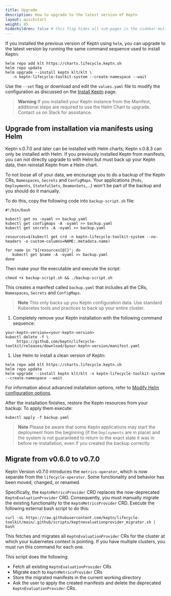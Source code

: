 ```yaml
---
title: Upgrade
description: How to upgrade to the latest version of Keptn
layout: quickstart
weight: 45
hidechildren: false # this flag hides all sub-pages in the sidebar-multicard.html
---
```


If you installed the previous version of Keptn using `helm`,
you can upgrade to the latest version
by running the same command sequence used to install Keptn:

```shell
helm repo add klt https://charts.lifecycle.keptn.sh
helm repo update
helm upgrade --install keptn klt/klt \
   -n keptn-lifecycle-toolkit-system --create-namespace --wait
```

Use the `--set` flag or download and edit the `values.yaml` file
to modify the configuration as discussed on the
[Install Keptn](../install/) page.

> **Warning**
If you installed your Keptn instance from the Manifest,
additional steps are required to use the Helm Chart to upgrade.
Contact us on Slack for assistance.

## Upgrade from installation via manifests using Helm

Keptn v.0.7.0 and later can be installed with Helm charts;
Keptn v.0.8.3 can only be installed with Helm.
If you previously installed Keptn from manifests,
you can not directly upgrade to with Helm but must back up your Keptn data,
then reinstall Keptn from a Helm chart.

To not loose all of your data, we encourage you to do a backup of the Keptn CRs,
`Namespaces`, `Secrets` and `ConfigMaps`.
Your applications (`Pods`, `Deployments`,
`StatefulSets`, `DeamonSets`,...) won't be part of the backup and you should do
it manually.

To do this, copy the following code into `backup-script.sh` file:

```shell
#!/bin/bash

kubectl get ns -oyaml >> backup.yaml
kubectl get configmaps -A -oyaml >> backup.yaml
kubectl get secrets -A -oyaml >> backup.yaml

resources=$(kubectl get crd -n keptn-lifecycle-toolkit-system --no-headers -o custom-columns=NAME:.metadata.name)

for name in "${resources[@]}"; do
   kubectl get $name -A -oyaml >> backup.yaml
done
```

Then make your file executable and execute the script:

```shell
chmod +x backup-script.sh && ./backup-script.sh
```

This creates a manifest called `backup.yaml` that includes all the CRs, `Namespaces`, `Secrets`
and `ConfigMaps`.

> **Note** This only backs up you Keptn configuration data.
   Use standard Kuberetes tools and practices to back up your entire cluster.

1. Completely remove your Keptn installation with the following command sequence:

```shell
your-keptn-version=<your-keptn-version>
kubectl delete -f \
     https://github.com/keptn/lifecycle-toolkit/releases/download/$your-keptn-version/manifest.yaml
```

1. Use Helm to install a clean version of Keptn:

```shell
helm repo add klt https://charts.lifecycle.keptn.sh
helm repo update
helm upgrade --install keptn klt/klt -n keptn-lifecycle-toolkit-system --create-namespace --wait
```

For information about  advanced installation options, refer to
[Modify Helm configuration options](install.md).

After the installation finishes, restore the Keptn resources from your backup:
To apply them execute:

```shell
kubectl apply -f backup.yaml
```

> **Note** Please be aware that some Keptn applications may start the deployment from the beginning (if the `Deployments` are in place) and
the system is not guaranteed to return to the exact state it was in before re-installation,
even if you created the backup correctly.

## Migrate from v0.6.0 to v0.7.0

Keptn Version v0.7.0
introduces the `metrics-operator`,
which is now separate from the `lifecycle-operator`.
Some functionality and behavior has been moved, changed, or renamed.

Specifically, the `KeptnMetricsProvider` CRD replaces
the now-deprecated `KeptnEvaluationProvider` CRD.
Consequently, you must manually migrate the existing functionality
to the `KeptnMetricsProvider` CRD.
Execute the following external bash script to do this:

```shell
curl -sL https://raw.githubusercontent.com/keptn/lifecycle-toolkit/main/.github/scripts/keptnevaluationprovider_migrator.sh | bash
```

This fetches and migrates all `KeptnEvaluationProvider` CRs
for the cluster at which your kubernetes  context is pointing.
If you have multiple clusters,
you must run this command for each one.

This script does the following:

* Fetch all existing `KeptnEvaluationProvider` CRs
* Migrate each to `KeptnMetricsProvider` CRs
* Store the migrated manifests in the current working directory
* Ask the user to apply the created manifests
  and delete the deprecated `KeptnEvaluationProvider` CRs.
